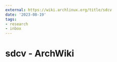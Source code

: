 ```yaml
---
external: https://wiki.archlinux.org/title/sdcv
date: '2023-08-19'
tags:
- research
- inbox
---
```


# sdcv - ArchWiki
